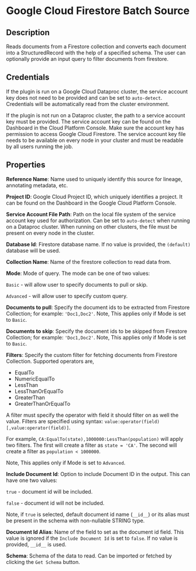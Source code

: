 # Google Cloud Firestore Batch Source

Description
-----------
Reads documents from a Firestore collection and converts each document into a StructuredRecord with the help
of a specified schema. The user can optionally provide an input query to filter documents from firestore.

Credentials
-----------
If the plugin is run on a Google Cloud Dataproc cluster, the service account key does not need to be
provided and can be set to `auto-detect`. Credentials will be automatically read from the cluster environment.

If the plugin is not run on a Dataproc cluster, the path to a service account key must be provided.
The service account key can be found on the Dashboard in the Cloud Platform Console.
Make sure the account key has permission to access Google Cloud Firestore.
The service account key file needs to be available on every node in your cluster and
must be readable by all users running the job.

Properties
-------------
**Reference Name**: Name used to uniquely identify this source for lineage, annotating metadata, etc.

**Project ID**: Google Cloud Project ID, which uniquely identifies a project.
It can be found on the Dashboard in the Google Cloud Platform Console.

**Service Account File Path**: Path on the local file system of the service account key used for
authorization. Can be set to `auto-detect` when running on a Dataproc cluster.
When running on other clusters, the file must be present on every node in the cluster.

**Database Id**: Firestore database name. If no value is provided, the `(default)` database will be used.

**Collection Name**: Name of the firestore collection to read data from.

**Mode**: Mode of query. The mode can be one of two values: 

`Basic` - will allow user to specify documents to pull or skip.  

`Advanced` - will allow user to specify custom query.

**Documents to pull**: Specify the document ids to be extracted from Firestore Collection; for example: `'Doc1,Doc2'`. 
Note, This applies only if Mode is set to `Basic`.  

**Documents to skip**: Specify the document ids to be skipped from Firestore Collection; for example: `'Doc1,Doc2'`. 
Note, This applies only if Mode is set to `Basic`.  

**Filters**: Specify the custom filter for fetching documents from Firestore Collection. Supported operators are, 
* EqualTo
* NumericEqualTo
* LessThan
* LessThanOrEqualTo
* GreaterThan
* GreaterThanOrEqualTo

A filter must specify the operator with field it should filter on as well the value.
Filters are specified using syntax: `value:operator(field)[,value:operator(field)]`.

For example, `CA:EqualTo(state),1000000:LessThan(population)` will apply two filters.
The first will create a filter as `state = 'CA'`.
The second will create a filter as `population < 1000000`.
  
Note, This applies only if Mode is set to `Advanced`.  

**Include Document Id**: Option to include Document ID in the output. This can have one two values:

`true` - document id will be included.

`false` - document id will not be included.

Note, if `true` is selected, default document id name (`__id__`) or its alias must be present 
in the schema with non-nullable STRING type. 

**Document Id Alias**: Name of the field to set as the document id field. This value is ignored if the `Include Document Id` is set to `false`. 
If no value is provided, `__id__` is used.

**Schema**: Schema of the data to read. Can be imported or fetched by clicking the `Get Schema` button.

